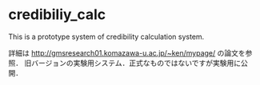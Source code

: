 # credibiliy_calc
This is a prototype system of credibility calculation system.

詳細は http://gmsresearch01.komazawa-u.ac.jp/~ken/mypage/ の論文を参照．
旧バージョンの実験用システム．正式なものではないですが実験用に公開．
